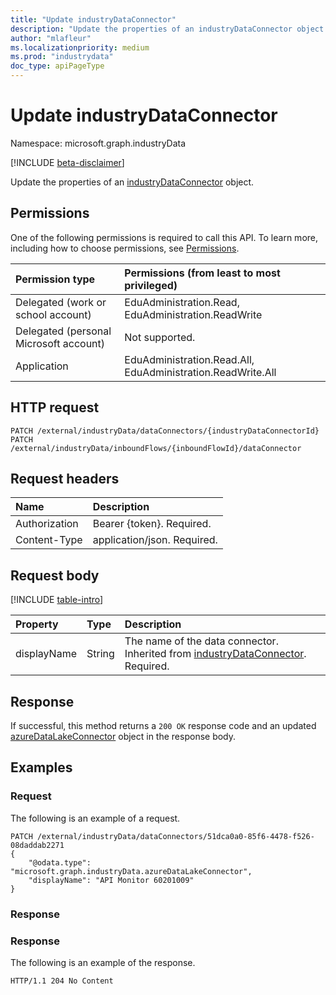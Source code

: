 ```yaml
---
title: "Update industryDataConnector"
description: "Update the properties of an industryDataConnector object."
author: "mlafleur"
ms.localizationpriority: medium
ms.prod: "industrydata"
doc_type: apiPageType
---
```


# Update industryDataConnector

Namespace: microsoft.graph.industryData

[!INCLUDE [beta-disclaimer](../../includes/beta-disclaimer.md)]

Update the properties of an [industryDataConnector](../resources/industrydata-industrydataconnector.md) object.

## Permissions

One of the following permissions is required to call this API. To learn more, including how to choose permissions, see [Permissions](/graph/permissions-reference).

| Permission type                        | Permissions (from least to most privileged)                 |
| :------------------------------------- | :---------------------------------------------------------- |
| Delegated (work or school account)     | EduAdministration.Read, EduAdministration.ReadWrite         |
| Delegated (personal Microsoft account) | Not supported.                                              |
| Application                            | EduAdministration.Read.All, EduAdministration.ReadWrite.All |

## HTTP request

<!-- {
  "blockType": "ignored"
}
-->

```http
PATCH /external/industryData/dataConnectors/{industryDataConnectorId}
PATCH /external/industryData/inboundFlows/{inboundFlowId}/dataConnector
```

## Request headers

| Name          | Description                 |
| :------------ | :-------------------------- |
| Authorization | Bearer {token}. Required.   |
| Content-Type  | application/json. Required. |

## Request body

[!INCLUDE [table-intro](../../includes/update-property-table-intro.md)]

| Property    | Type   | Description                                                                                                                           |
| :---------- | :----- | :------------------------------------------------------------------------------------------------------------------------------------ |
| displayName | String | The name of the data connector. Inherited from [industryDataConnector](../resources/industrydata-industrydataconnector.md). Required. |

## Response

If successful, this method returns a `200 OK` response code and an updated [azureDataLakeConnector](../resources/industrydata-azuredatalakeconnector.md) object in the response body.

## Examples

### Request

The following is an example of a request.

<!-- {
  "blockType": "request",
  "name": "update_azuredatalakeconnector"
}
-->

```http
PATCH /external/industryData/dataConnectors/51dca0a0-85f6-4478-f526-08daddab2271
{
    "@odata.type": "microsoft.graph.industryData.azureDataLakeConnector",
    "displayName": "API Monitor 60201009"
}
```

### Response

### Response

The following is an example of the response.

<!-- {
  "blockType": "response",
  "truncated": true
}
-->

```http
HTTP/1.1 204 No Content
```
